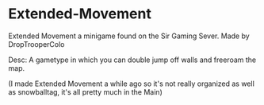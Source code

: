 # Extended-Movement

Extended Movement a minigame found on the Sir Gaming Sever. Made by DropTrooperColo

Desc: A gametype in which you can double jump off walls and freeroam the map.

(I made Extended Movement a while ago so it's not really organized as well as snowballtag, it's all pretty much in the Main)

